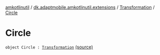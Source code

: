 [amkotlinutil](../../index.md) / [dk.adaptmobile.amkotlinutil.extensions](../index.md) / [Transformation](index.md) / [Circle](./-circle.md)

# Circle

`object Circle : `[`Transformation`](index.md) [(source)](https://github.com/adaptmobile-organization/amkotlinutil/tree/master/amkotlinutil/src/main/java/dk/adaptmobile/amkotlinutil/extensions/ImageViewExtensions.kt#L22)